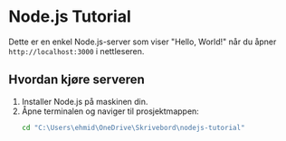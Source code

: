 # Node.js Tutorial

Dette er en enkel Node.js-server som viser "Hello, World!" når du åpner `http://localhost:3000` i nettleseren.

## Hvordan kjøre serveren

1. Installer Node.js på maskinen din.
2. Åpne terminalen og naviger til prosjektmappen:
   ```bash
   cd "C:\Users\ehmid\OneDrive\Skrivebord\nodejs-tutorial"
